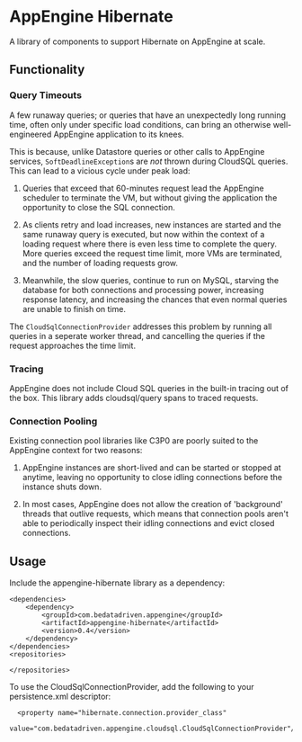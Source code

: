 # AppEngine Hibernate

A library of components to support Hibernate on AppEngine at scale.

## Functionality

### Query Timeouts

A few runaway queries; or queries that have an unexpectedly long running time, often only under specific
load conditions, can bring an otherwise well-engineered AppEngine application to its knees.

This is because, unlike Datastore queries or other calls to AppEngine services, `SoftDeadlineException`s are *not*
thrown during CloudSQL queries. This can lead to a vicious cycle under peak load:

1. Queries that exceed that 60-minutes request lead the AppEngine scheduler to terminate the VM, but without
   giving the application the opportunity to close the SQL connection.
   
2. As clients retry and load increases, new instances are started and the same runaway query is executed, but
   now within the context of a loading request where there is even less time to complete the query. More queries
   exceed the request time limit, more VMs are terminated, and the number of loading requests grow.
   
3. Meanwhile, the slow queries, continue to run on MySQL, starving the database for both connections and 
   processing power, increasing response latency, and increasing the chances that even normal queries are unable
   to finish on time. 
   
   
The `CloudSqlConnectionProvider` addresses this problem by running all queries in a seperate worker thread, and 
cancelling the queries if the request approaches the time limit.

### Tracing 

AppEngine does not include Cloud SQL queries in the built-in tracing out of the box.
This library adds cloudsql/query spans to traced requests.

### Connection Pooling

Existing connection pool libraries like C3P0 are poorly suited to the AppEngine context for two reasons:
1. AppEngine instances are short-lived and can be started or stopped at anytime, leaving no opportunity to 
   close idling connections before the instance shuts down.
 
2. In most cases, AppEngine does not allow the creation of 'background' threads that outlive requests, which
   means that connection pools aren't able to periodically inspect their idling connections and evict closed 
   connections.
   
   
## Usage

Include the appengine-hibernate library as a dependency:

```
<dependencies>
    <dependency>
        <groupId>com.bedatadriven.appengine</groupId>
        <artifactId>appengine-hibernate</artifactId>
        <version>0.4</version>
    </dependency>
</dependencies>
<repositories>

</repositories>
```

To use the CloudSqlConnectionProvider, add the following to your persistence.xml descriptor:

```
  <property name="hibernate.connection.provider_class" 
            value="com.bedatadriven.appengine.cloudsql.CloudSqlConnectionProvider"/>
```


